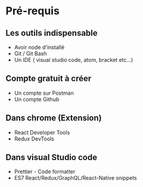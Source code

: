 # Pré-requis

## Les outils indispensable

-   Avoir node d'installé
-   Git / Git Bash
-   Un IDE ( visual studio code, atom, bracket etc...)

## Compte gratuit à créer

-   Un compte sur Postman
-   Un compte Github

## Dans chrome (Extension)

-   React Developer Tools
-   Redux DevTools

## Dans visual Studio code

-   Prettier - Code formatter
-   ES7 React/Redux/GraphQL/React-Native snippets
